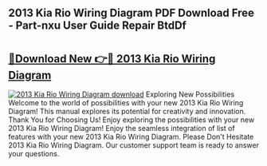 ## 2013 Kia Rio Wiring Diagram PDF Download Free - Part-nxu User Guide Repair BtdDf

# <h2><a href="http://dfp1qgj.blite.top/?on=2013+Kia+Rio+Wiring+Diagram">🔗Download New 👉🔴 2013 Kia Rio Wiring Diagram</a></h2>

[![2013 Kia Rio Wiring Diagram download](https://i.imgur.com/lujVjoI.png)](http://dfp1qgj.blite.top/?on=2013+Kia+Rio+Wiring+Diagram)
Exploring New Possibilities Welcome to the world of possibilities with your new 2013 Kia Rio Wiring Diagram! This manual explores its potential for creativity and innovation. Thank You for Choosing Us! Enjoy exploring the possibilities with your new 2013 Kia Rio Wiring Diagram! Enjoy the seamless integration of list of features with your new 2013 Kia Rio Wiring Diagram. Please Don't Hesitate 2013 Kia Rio Wiring Diagram. Our customer support team is ready to answer your questions.
